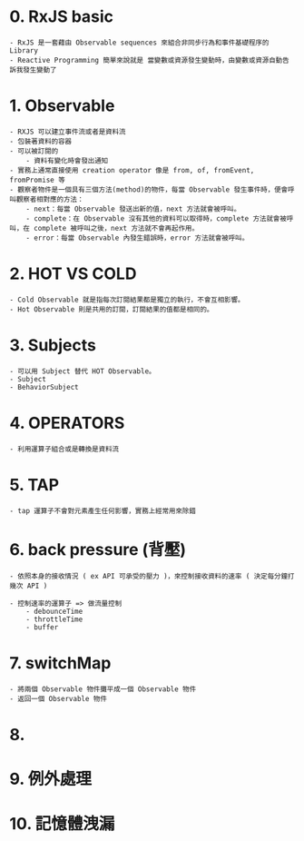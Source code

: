 # 0. RxJS basic
    - RxJS 是一套藉由 Observable sequences 來組合非同步行為和事件基礎程序的 Library
    - Reactive Programming 簡單來說就是 當變數或資源發生變動時，由變數或資源自動告訴我發生變動了

# 1. Observable
    - RXJS 可以建立事件流或者是資料流
    - 包裝著資料的容器
    - 可以被訂閱的
        - 資料有變化時會發出通知
    - 實務上通常直接使用 creation operator 像是 from, of, fromEvent, fromPromise 等
    - 觀察者物件是一個具有三個方法(method)的物件，每當 Observable 發生事件時，便會呼叫觀察者相對應的方法：
        - next：每當 Observable 發送出新的值，next 方法就會被呼叫。
        - complete：在 Observable 沒有其他的資料可以取得時，complete 方法就會被呼叫，在 complete 被呼叫之後，next 方法就不會再起作用。
        - error：每當 Observable 內發生錯誤時，error 方法就會被呼叫。

# 2. HOT VS COLD
    - Cold Observable 就是指每次訂閱結果都是獨立的執行，不會互相影響。
    - Hot Observable 則是共用的訂閱，訂閱結果的值都是相同的。

# 3. Subjects
    - 可以用 Subject 替代 HOT Observable。
    - Subject
    - BehaviorSubject

# 4. OPERATORS
    - 利用運算子組合或是轉換是資料流

# 5. TAP
    - tap 運算子不會對元素產生任何影響，實務上經常用來除錯

# 6. back pressure (背壓)
    - 依照本身的接收情況 ( ex API 可承受的壓力 )，來控制接收資料的速率 ( 決定每分鐘打幾次 API ) 

    - 控制速率的運算子 => 做流量控制
        - debounceTime
        - throttleTime
        - buffer

# 7. switchMap
    - 將兩個 Observable 物件攤平成一個 Observable 物件
    - 返回一個 Observable 物件

# 8. 

# 9. 例外處理

# 10. 記憶體洩漏



   